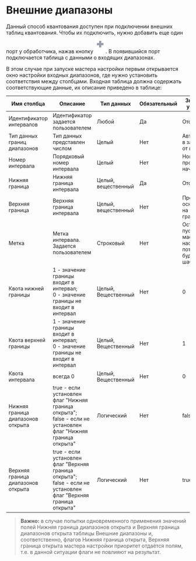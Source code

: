 # Внешние диапазоны

Данный способ квантования доступен при подключении внешних таблиц квантования. Чтобы их подключить, нужно добавить еще один порт у обработчика, нажав кнопку ![ Добавить еще один порт](../../../images/icons/app/node/ports/add/add_inactive_default.svg). В появившийся порт подключается таблица с данными о входящих диапазонах.

В этом случае при запуске мастера настройки первым открывается окно настройки входных диапазонов, где нужно установить соответствия между столбцами. Входная таблица должна содержать соответствующие данные, их описание приведено в таблице:

|Имя столбца|Описание|Тип данных|Обязательный|Значение по умолчанию|
|---------------------|----------------|-------------------|------------------------|----------------------------------------|
|Идентификатор интервалов|Идентификатор задается пользователем|Любой|Да|Отсутствует|
|Тип данных границ диапазонов|Тип данных представлен числом|Целый|Нет|Автоматически в зависимости от границы|
|Номер интервала|Порядковый номер интервала|Целый|Нет|Номера проставятся, начиная с 0|
|Нижняя граница|Нижняя граница интервала|Целый, вещественный|Да|Отсутствует|
|Верхняя граница|Верхняя граница интервала|Целый, вещественный|Нет|Проставятся, основываясь на нижней границе|
|Метка|Метка интервала. Задается пользователем|Строковый|Нет|Останется пустой. В мастере настройки потом можно будет задать шаблоном|
|Квота нижней границы|1 - значение границы входит в интервал;<br>0 - значение границы не входит в интервал|Целый, Вещественный|Нет|0|
|Квота верхней границы|1 - значение границы входит в интервал;<br>0 - значение границы не входит в интервал|Целый, Вещественный|Нет|1|
|Квота интервала|всегда 0|Целый, Вещественный|Нет|0|
|Нижняя граница диапазонов открыта|true - если установлен флаг "Нижняя граница открыта";  <br>false - если не установлен флаг "Нижняя граница открыта"|Логический|Нет|false|
|Верхняя граница диапазонов открыта|true - если установлен флаг "Верхняя граница открыта";  <br>false - если не установлен флаг "Верхняя граница открыта"|Логический|Нет|true|

>**Важно:** в случае попытки одновременного применения значений полей Нижняя граница диапазонов открыта и Верхняя граница диапазонов открыта таблицы Внешние диапазоны и, соответственно, флагов Нижняя граница открыта, Верхняя граница открыта мастера настройки приоритет отдаётся полям, т.е. в данной ситуации флаги не повлияют на результат.